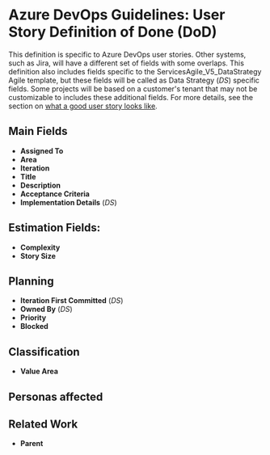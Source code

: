 # Azure DevOps Guidelines: User Story Definition of Done (DoD)
This definition is specific to Azure DevOps user stories. Other systems, such as Jira, will have a different set of fields with some overlaps.
This definition also includes fields specific to the ServicesAgile_V5_DataStrategy Agile template, but these fields will be called as Data Strategy (_DS_) specific fields.  Some projects will be based on a customer's tenant that may not be customizable to includes these additional fields.  For more details, see the section on [what a good user story looks like](/Agile-Process-Guidance/Sprint-Planning).

## Main Fields
- **Assigned To**
- **Area**
- **Iteration**
- **Title**
- **Description**
- **Acceptance Criteria**
- **Implementation Details** (_DS_)

## Estimation Fields:
- **Complexity**
- **Story Size**

## Planning
- **Iteration First Committed** (_DS_)
- **Owned By** (_DS_)
- **Priority**
- **Blocked**

## Classification
- **Value Area**

## Personas affected


## Related Work
- **Parent**


